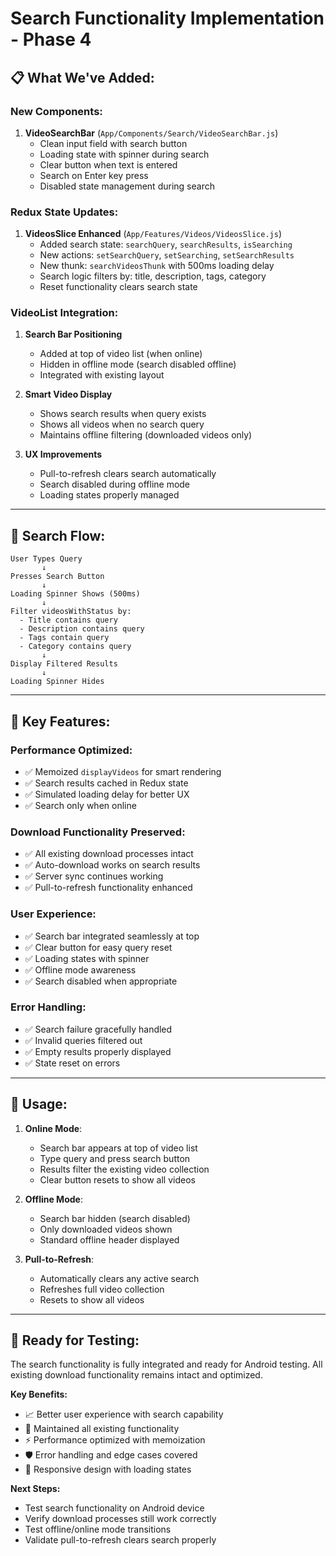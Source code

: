 # Search Functionality Implementation - Phase 4

## 📋 **What We've Added:**

### **New Components:**

1. **VideoSearchBar** (`App/Components/Search/VideoSearchBar.js`)
   - Clean input field with search button
   - Loading state with spinner during search
   - Clear button when text is entered
   - Search on Enter key press
   - Disabled state management during search

### **Redux State Updates:**

1. **VideosSlice Enhanced** (`App/Features/Videos/VideosSlice.js`)
   - Added search state: `searchQuery`, `searchResults`, `isSearching`
   - New actions: `setSearchQuery`, `setSearching`, `setSearchResults`
   - New thunk: `searchVideosThunk` with 500ms loading delay
   - Search logic filters by: title, description, tags, category
   - Reset functionality clears search state

### **VideoList Integration:**

1. **Search Bar Positioning**

   - Added at top of video list (when online)
   - Hidden in offline mode (search disabled offline)
   - Integrated with existing layout

2. **Smart Video Display**

   - Shows search results when query exists
   - Shows all videos when no search query
   - Maintains offline filtering (downloaded videos only)

3. **UX Improvements**
   - Pull-to-refresh clears search automatically
   - Search disabled during offline mode
   - Loading states properly managed

---

## 🔄 **Search Flow:**

```
User Types Query
       ↓
Presses Search Button
       ↓
Loading Spinner Shows (500ms)
       ↓
Filter videosWithStatus by:
  - Title contains query
  - Description contains query
  - Tags contain query
  - Category contains query
       ↓
Display Filtered Results
       ↓
Loading Spinner Hides
```

---

## 🔧 **Key Features:**

### **Performance Optimized:**

- ✅ Memoized `displayVideos` for smart rendering
- ✅ Search results cached in Redux state
- ✅ Simulated loading delay for better UX
- ✅ Search only when online

### **Download Functionality Preserved:**

- ✅ All existing download processes intact
- ✅ Auto-download works on search results
- ✅ Server sync continues working
- ✅ Pull-to-refresh functionality enhanced

### **User Experience:**

- ✅ Search bar integrated seamlessly at top
- ✅ Clear button for easy query reset
- ✅ Loading states with spinner
- ✅ Offline mode awareness
- ✅ Search disabled when appropriate

### **Error Handling:**

- ✅ Search failure gracefully handled
- ✅ Invalid queries filtered out
- ✅ Empty results properly displayed
- ✅ State reset on errors

---

## 📱 **Usage:**

1. **Online Mode**:

   - Search bar appears at top of video list
   - Type query and press search button
   - Results filter the existing video collection
   - Clear button resets to show all videos

2. **Offline Mode**:

   - Search bar hidden (search disabled)
   - Only downloaded videos shown
   - Standard offline header displayed

3. **Pull-to-Refresh**:
   - Automatically clears any active search
   - Refreshes full video collection
   - Resets to show all videos

---

## 🚀 **Ready for Testing:**

The search functionality is fully integrated and ready for Android testing. All existing download functionality remains intact and optimized.

**Key Benefits:**

- 📈 Better user experience with search capability
- 🔄 Maintained all existing functionality
- ⚡ Performance optimized with memoization
- 🛡️ Error handling and edge cases covered
- 📱 Responsive design with loading states

**Next Steps:**

- Test search functionality on Android device
- Verify download processes still work correctly
- Test offline/online mode transitions
- Validate pull-to-refresh clears search properly
